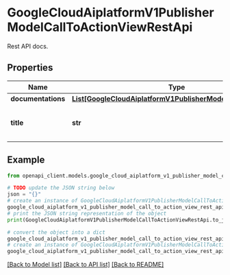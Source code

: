 # GoogleCloudAiplatformV1PublisherModelCallToActionViewRestApi

Rest API docs.

## Properties

Name | Type | Description | Notes
------------ | ------------- | ------------- | -------------
**documentations** | [**List[GoogleCloudAiplatformV1PublisherModelDocumentation]**](GoogleCloudAiplatformV1PublisherModelDocumentation.md) | Required. | [optional] 
**title** | **str** | Required. The title of the view rest API. | [optional] 

## Example

```python
from openapi_client.models.google_cloud_aiplatform_v1_publisher_model_call_to_action_view_rest_api import GoogleCloudAiplatformV1PublisherModelCallToActionViewRestApi

# TODO update the JSON string below
json = "{}"
# create an instance of GoogleCloudAiplatformV1PublisherModelCallToActionViewRestApi from a JSON string
google_cloud_aiplatform_v1_publisher_model_call_to_action_view_rest_api_instance = GoogleCloudAiplatformV1PublisherModelCallToActionViewRestApi.from_json(json)
# print the JSON string representation of the object
print(GoogleCloudAiplatformV1PublisherModelCallToActionViewRestApi.to_json())

# convert the object into a dict
google_cloud_aiplatform_v1_publisher_model_call_to_action_view_rest_api_dict = google_cloud_aiplatform_v1_publisher_model_call_to_action_view_rest_api_instance.to_dict()
# create an instance of GoogleCloudAiplatformV1PublisherModelCallToActionViewRestApi from a dict
google_cloud_aiplatform_v1_publisher_model_call_to_action_view_rest_api_from_dict = GoogleCloudAiplatformV1PublisherModelCallToActionViewRestApi.from_dict(google_cloud_aiplatform_v1_publisher_model_call_to_action_view_rest_api_dict)
```
[[Back to Model list]](../README.md#documentation-for-models) [[Back to API list]](../README.md#documentation-for-api-endpoints) [[Back to README]](../README.md)


